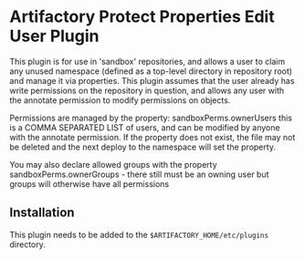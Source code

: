 Artifactory Protect Properties Edit User Plugin
=======================================

This plugin is for use in 'sandbox' repositories, and allows a user to claim any unused
namespace (defined as a top-level directory in repository root) and manage it via 
properties.  This plugin assumes that the user already has write permissions on the 
repository in question, and allows any user with the annotate permission to modify 
permissions on objects.

Permissions are managed by the property: sandboxPerms.ownerUsers  this is a COMMA SEPARATED LIST
of users, and can be modified by anyone with the annotate permission.  If the property does not
exist, the file may not be deleted and the next deploy to the namespace will set the property.

You may also declare allowed groups with the property sandboxPerms.ownerGroups - there still
must be an owning user but groups will otherwise have all permissions

Installation
---------------------

This plugin needs to be added to the `$ARTIFACTORY_HOME/etc/plugins` directory.